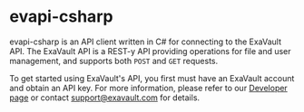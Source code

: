 evapi-csharp
============

evapi-csharp is an API client written in C# for connecting to the
ExaVault API. The ExaVault API is a REST-y API providing operations
for file and user management, and supports both `POST` and `GET`
requests.

To get started using ExaVault's API, you first must have an ExaVault
account and obtain an API key. For more information, please refer to
our [Developer page](https://www.exavault.com/developer) or contact
support@exavault.com for details.
